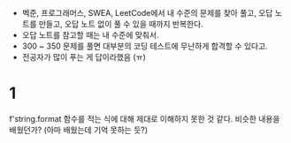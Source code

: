 
- 벡준, 프로그래머스, SWEA, LeetCode에서 내 수준의 문제를 찾아 풀고, 오답 노트를 만들고, 오답 노트 없이 풀 수 있을 때까지 반복한다.
- 오답 노트를 참고할 때는 내 수준에 맞춰서.
- 300 ~ 350 문제를 풀면 대부분의 코딩 테스트에 무난하게 합격할 수 있다고.
- 전공자가 많이 푸는 게 답이라했음 (ㅠ)

# 1

f'string.format 함수를 적는 식에 대해 제대로 이해하지 못한 것 같다. 비슷한 내용을 배웠던가? (아마 배웠는데 기억 못하는 듯?)